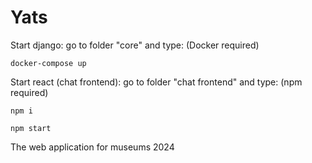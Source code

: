 # Yats
     
Start django:
  go to folder "core" and type: (Docker required)   
  ```     
  docker-compose up
  ```    
    
Start react (chat frontend):
  go to folder "chat frontend" and type: (npm required)    
  ```    
  npm i
  ```     
  ```    
  npm start
  ```      
    
The web application for museums
2024
